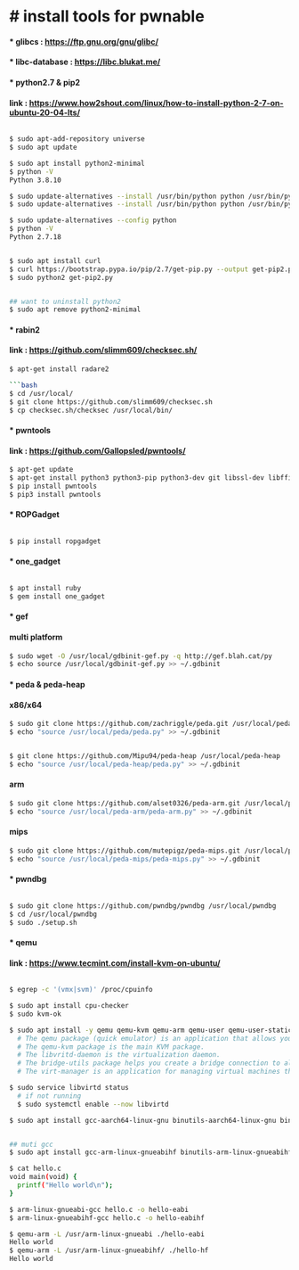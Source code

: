 # &#35; install tools for pwnable

#### &#42; glibcs : <https://ftp.gnu.org/gnu/glibc/>
#### &#42; libc-database : <https://libc.blukat.me/>


#### &#42; python2.7 & pip2
#### link : <https://www.how2shout.com/linux/how-to-install-python-2-7-on-ubuntu-20-04-lts/>
```bash

$ sudo apt-add-repository universe
$ sudo apt update

$ sudo apt install python2-minimal
$ python -V
Python 3.8.10

$ sudo update-alternatives --install /usr/bin/python python /usr/bin/python2 1
$ sudo update-alternatives --install /usr/bin/python python /usr/bin/python3 2

$ sudo update-alternatives --config python
$ python -V
Python 2.7.18


$ sudo apt install curl 
$ curl https://bootstrap.pypa.io/pip/2.7/get-pip.py --output get-pip2.py
$ sudo python2 get-pip2.py


## want to uninstall python2
$ sudo apt remove python2-minimal

```


#### &#42; rabin2
#### link : <https://github.com/slimm609/checksec.sh/>
```bash
$ apt-get install radare2

```bash
$ cd /usr/local/
$ git clone https://github.com/slimm609/checksec.sh
$ cp checksec.sh/checksec /usr/local/bin/

```

#### &#42; pwntools
#### link : <https://github.com/Gallopsled/pwntools/>
```bash
$ apt-get update
$ apt-get install python3 python3-pip python3-dev git libssl-dev libffi-dev build-essential
$ pip install pwntools
$ pip3 install pwntools

```

#### &#42; ROPGadget
```bash

$ pip install ropgadget

```


#### &#42; one_gadget
```bash

$ apt install ruby
$ gem install one_gadget

```

#### &#42; gef
#### multi platform
```bash
$ sudo wget -O /usr/local/gdbinit-gef.py -q http://gef.blah.cat/py
$ echo source /usr/local/gdbinit-gef.py >> ~/.gdbinit

```


#### &#42; peda & peda-heap
#### x86/x64
```bash
$ sudo git clone https://github.com/zachriggle/peda.git /usr/local/peda
$ echo "source /usr/local/peda/peda.py" >> ~/.gdbinit


$ git clone https://github.com/Mipu94/peda-heap /usr/local/peda-heap
$ echo "source /usr/local/peda-heap/peda.py" >> ~/.gdbinit

```

#### arm
```bash
$ sudo git clone https://github.com/alset0326/peda-arm.git /usr/local/peda-arm
$ echo "source /usr/local/peda-arm/peda-arm.py" >> ~/.gdbinit

```

#### mips
```bash
$ sudo git clone https://github.com/mutepigz/peda-mips.git /usr/local/peda-mips
$ echo "source /usr/local/peda-mips/peda-mips.py" >> ~/.gdbinit

```


#### &#42; pwndbg
```bash

$ sudo git clone https://github.com/pwndbg/pwndbg /usr/local/pwndbg
$ cd /usr/local/pwndbg
$ sudo ./setup.sh

```

#### &#42; qemu
#### link : <https://www.tecmint.com/install-kvm-on-ubuntu/>
```bash

$ egrep -c '(vmx|svm)' /proc/cpuinfo

$ sudo apt install cpu-checker
$ sudo kvm-ok

$ sudo apt install -y qemu qemu-kvm qemu-arm qemu-user qemu-user-static libvirt-daemon libvirt-clients bridge-utils virt-manager
  # The qemu package (quick emulator) is an application that allows you to perform hardware virtualization.
  # The qemu-kvm package is the main KVM package.
  # The libvritd-daemon is the virtualization daemon.
  # The bridge-utils package helps you create a bridge connection to allow other users to access a virtual machine other than the host system.
  # The virt-manager is an application for managing virtual machines through a graphical user interface.

$ sudo service libvirtd status
  # if not running
  $ sudo systemctl enable --now libvirtd

$ sudo apt install gcc-aarch64-linux-gnu binutils-aarch64-linux-gnu binutils-aarch64-linux-gnu-dbg build-essential


## muti gcc
$ sudo apt install gcc-arm-linux-gnueabihf binutils-arm-linux-gnueabihf binutils-arm-linux-gnueabihf-dbg

$ cat hello.c
void main(void) {
  printf("Hello world\n");
}

$ arm-linux-gnueabi-gcc hello.c -o hello-eabi
$ arm-linux-gnueabihf-gcc hello.c -o hello-eabihf

$ qemu-arm -L /usr/arm-linux-gnueabi ./hello-eabi
Hello world
$ qemu-arm -L /usr/arm-linux-gnueabihf/ ./hello-hf
Hello world

```


